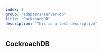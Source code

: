 ```yaml
---
index: 1
group: "adapters/server-db"
title: "CockroachDB"
description: "This is a test description"
---
```


## CockroachDB
